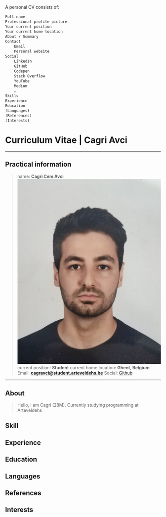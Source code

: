 
A personal CV consists of: 

    Full name
    Professional profile picture
    Your current position
    Your current home location
    About / Summary
    Contact
        Email
        Personal website
    Social
        LinkedIn
        GitHub
        Codepen
        Stack Overflow
        YouTube
        Medium
        …
    Skills
    Experience
    Education
    (Languages)
    (References)
    (Interests)

# Curriculum Vitae | Cagri Avci

---

## Practical information
> name: **Cagri Cem Avci**
> ![profile-picture](assets/images/profile-picture.jpg)
> current position: **Student**
> current home location: **Ghent, Belgium**
> Email: **<cagravci@student.arteveldehs.be>**
> Social: [Github](https://github.com/pgm-cagravci)

---

## About
> Hello, I am Cagri (28M). Currently studying programming at Arteveldehs

## Skill

## Experience

## Education

## Languages

## References

## Interests
